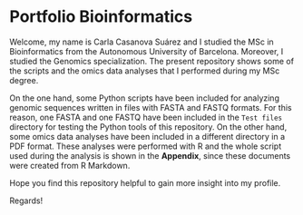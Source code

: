 # Portfolio Bioinformatics  
Welcome, my name is Carla Casanova Suárez and I studied the MSc in Bioinformatics from the Autonomous University of Barcelona. Moreover, I studied the Genomics specialization. The present repository shows some of the scripts and the omics data analyses that I performed during my MSc degree.  

On the one hand, some Python scripts have been included for analyzing genomic sequences written in files with FASTA and FASTQ formats. For this reason, one FASTA and one FASTQ have been included in the `Test files` directory for testing the Python tools of this repository. On the other hand, some omics data analyses have been included in a different directory in a PDF format. These analyses were performed with R and the whole script used during the analysis is shown in the **Appendix**, since these documents were created from R Markdown.  

Hope you find this repository helpful to gain more insight into my profile.  

Regards!  
